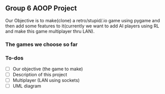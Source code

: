 ## Group 6 AOOP Project
Our Objective is to make(clone) a retro/stupid/.io game using pygame and then add some features to it(currently we want to add AI players using RL and make this game multiplayer thru LAN).

### The games we choose so far 
[]()
### To-dos
- [ ] Our objective (the game to make)
- [ ] Description of this project
- [ ] Multiplayer (LAN using sockets)
- [ ] UML diagram
